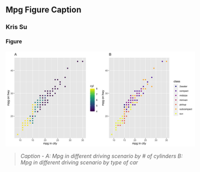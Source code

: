 ## Mpg Figure Caption

### Kris Su

#### Figure

![](vehicle_characteristics_caption.png)

> *Caption - A: Mpg in different driving scenario by \# of cylinders B: Mpg in different driving scenario by type of car*

